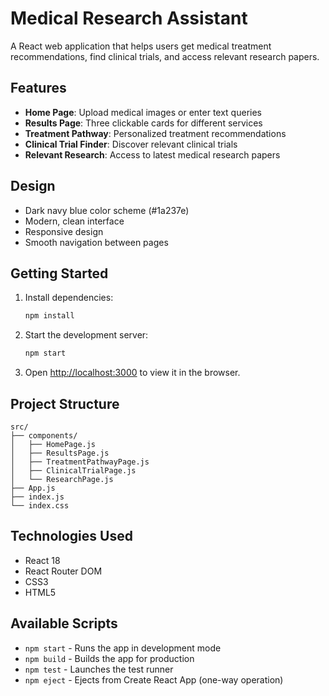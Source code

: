 # Medical Research Assistant

A React web application that helps users get medical treatment recommendations, find clinical trials, and access relevant research papers.

## Features

- **Home Page**: Upload medical images or enter text queries
- **Results Page**: Three clickable cards for different services
- **Treatment Pathway**: Personalized treatment recommendations
- **Clinical Trial Finder**: Discover relevant clinical trials
- **Relevant Research**: Access to latest medical research papers

## Design

- Dark navy blue color scheme (#1a237e)
- Modern, clean interface
- Responsive design
- Smooth navigation between pages

## Getting Started

1. Install dependencies:
   ```bash
   npm install
   ```

2. Start the development server:
   ```bash
   npm start
   ```

3. Open [http://localhost:3000](http://localhost:3000) to view it in the browser.

## Project Structure

```
src/
├── components/
│   ├── HomePage.js
│   ├── ResultsPage.js
│   ├── TreatmentPathwayPage.js
│   ├── ClinicalTrialPage.js
│   └── ResearchPage.js
├── App.js
├── index.js
└── index.css
```

## Technologies Used

- React 18
- React Router DOM
- CSS3
- HTML5

## Available Scripts

- `npm start` - Runs the app in development mode
- `npm build` - Builds the app for production
- `npm test` - Launches the test runner
- `npm eject` - Ejects from Create React App (one-way operation)

